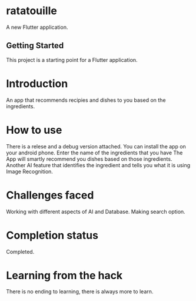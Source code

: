 # ratatouille

A new Flutter application.

## Getting Started

This project is a starting point for a Flutter application.

# Introduction
An app that recommends recipies and dishes to you based on the ingredients.

# How to use
There is a relese and a debug version attached. You can install the app on your android phone. 
Enter the name of the ingredients that you have
The App will smartly recommend you dishes based on those ingredients.
Another AI feature that identifies the ingredient and tells you what it is using Image Recognition.

# Challenges faced
Working with different aspects of AI and Database.
Making search option.

# Completion status
Completed.

# Learning from the hack
There is no ending to learning, there is always more to learn.


